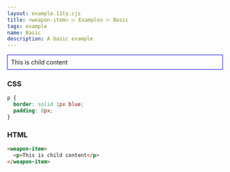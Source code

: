 ```yaml
---
layout: example.11ty.cjs
title: <weapon-item> ⌲ Examples ⌲ Basic
tags: example
name: Basic
description: A basic example
---
```


<style>
  weapon-item p {
    border: solid 1px blue;
    padding: 8px;
  }
</style>
<weapon-item>
  <p>This is child content</p>
</weapon-item>

<h3>CSS</h3>

```css
p {
  border: solid 1px blue;
  padding: 8px;
}
```

<h3>HTML</h3>

```html
<weapon-item>
  <p>This is child content</p>
</weapon-item>
```
